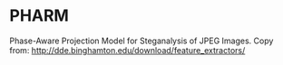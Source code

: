 # PHARM
Phase-Aware Projection Model for Steganalysis of JPEG Images. Copy from:  http://dde.binghamton.edu/download/feature_extractors/

